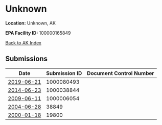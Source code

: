 # Unknown

**Location:** Unknown, AK

**EPA Facility ID:** 100000165849

[Back to AK Index](../../index.md)

## Submissions

| Date | Submission ID | Document Control Number |
|------|--------------|-------------------------|
| [2019-06-21](submissions/1000080493.md) | 1000080493 |  |
| [2014-06-23](submissions/1000038844.md) | 1000038844 |  |
| [2009-06-11](submissions/1000006054.md) | 1000006054 |  |
| [2004-06-28](submissions/38849.md) | 38849 |  |
| [2000-01-18](submissions/19800.md) | 19800 |  |
